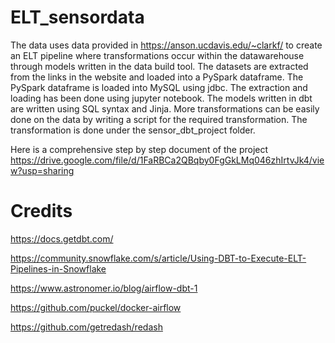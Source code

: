 # ELT_sensordata
The data uses data provided in https://anson.ucdavis.edu/~clarkf/ to create an ELT pipeline where transformations occur within the datawarehouse through 
models written in the data build tool. The datasets are extracted from the links in the website and loaded into a PySpark dataframe. The PySpark dataframe is 
loaded into MySQL using jdbc. The extraction and loading has been done using jupyter notebook. The models written in dbt are written using SQL syntax and Jinja. More transformations can be easily done on the data by writing a script for the required transformation. The transformation is done under the sensor_dbt_project folder.

Here is a comprehensive step by step document of the project https://drive.google.com/file/d/1FaRBCa2QBqby0FgGkLMq046zhIrtvJk4/view?usp=sharing

# Credits
https://docs.getdbt.com/

https://community.snowflake.com/s/article/Using-DBT-to-Execute-ELT-Pipelines-in-Snowflake

https://www.astronomer.io/blog/airflow-dbt-1

https://github.com/puckel/docker-airflow

https://github.com/getredash/redash
